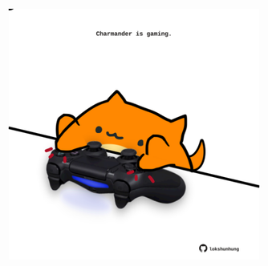 <!-- built at 29/06/2022, 12:01:10 UTC -->
<p align="center">
  <img width="500" height="500" src="./ReadmeImage.svg">
</p>
